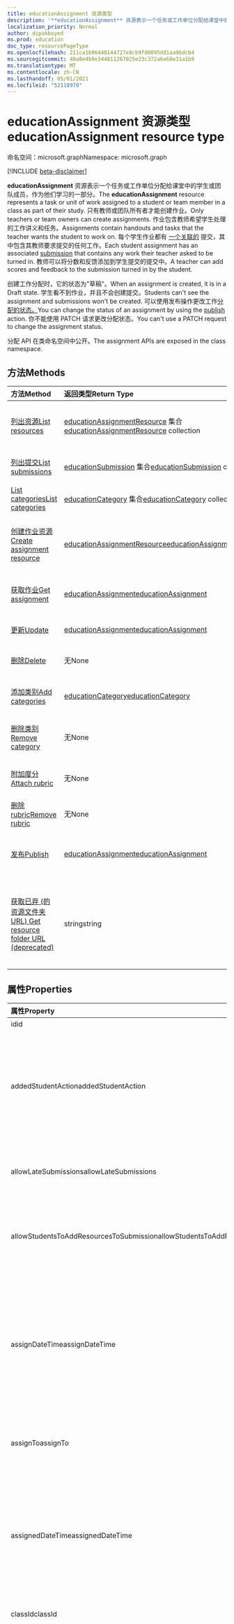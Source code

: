 ```yaml
---
title: educationAssignment 资源类型
description: '**educationAssignment** 资源表示一个任务或工作单位分配给课堂中的学生或团队成员，作为他们学习的一部分。 只有教师或团队所有者才能创建作业。 作业包含教师希望学生处理的工作讲义和任务。 每个学生作业都有一个关联的提交，其中包含其教师要求提交的任何工作。 教师可以将分数和反馈添加到学生提交的提交中。'
localization_priority: Normal
author: dipakboyed
ms.prod: education
doc_type: resourcePageType
ms.openlocfilehash: 211ca1b96440144727e8cb9fd0095dd1aa96dcb4
ms.sourcegitcommit: 40a8e4b9e344811267025e23c372a6e60e31a1b9
ms.translationtype: MT
ms.contentlocale: zh-CN
ms.lasthandoff: 05/01/2021
ms.locfileid: "52118970"
---
```

# <a name="educationassignment-resource-type"></a><span data-ttu-id="fcde4-107">educationAssignment 资源类型</span><span class="sxs-lookup"><span data-stu-id="fcde4-107">educationAssignment resource type</span></span>

<span data-ttu-id="fcde4-108">命名空间：microsoft.graph</span><span class="sxs-lookup"><span data-stu-id="fcde4-108">Namespace: microsoft.graph</span></span>

[!INCLUDE [beta-disclaimer](../../includes/beta-disclaimer.md)]

<span data-ttu-id="fcde4-109">**educationAssignment** 资源表示一个任务或工作单位分配给课堂中的学生或团队成员，作为他们学习的一部分。</span><span class="sxs-lookup"><span data-stu-id="fcde4-109">The **educationAssignment** resource represents a task or unit of work assigned to a student or team member in a class as part of their study.</span></span> <span data-ttu-id="fcde4-110">只有教师或团队所有者才能创建作业。</span><span class="sxs-lookup"><span data-stu-id="fcde4-110">Only teachers or team owners can create assignments.</span></span> <span data-ttu-id="fcde4-111">作业包含教师希望学生处理的工作讲义和任务。</span><span class="sxs-lookup"><span data-stu-id="fcde4-111">Assignments contain handouts and tasks that the teacher wants the student to work on.</span></span> <span data-ttu-id="fcde4-112">每个学生作业都有 [一个关联的](educationsubmissionresource.md) 提交，其中包含其教师要求提交的任何工作。</span><span class="sxs-lookup"><span data-stu-id="fcde4-112">Each student assignment has an associated [submission](educationsubmissionresource.md) that contains any work their teacher asked to be turned in.</span></span> <span data-ttu-id="fcde4-113">教师可以将分数和反馈添加到学生提交的提交中。</span><span class="sxs-lookup"><span data-stu-id="fcde4-113">A teacher can add scores and feedback to the submission turned in by the student.</span></span>

<span data-ttu-id="fcde4-114">创建工作分配时，它的状态为"草稿"。</span><span class="sxs-lookup"><span data-stu-id="fcde4-114">When an assignment is created, it is in a Draft state.</span></span> <span data-ttu-id="fcde4-115">学生看不到作业，并且不会创建提交。</span><span class="sxs-lookup"><span data-stu-id="fcde4-115">Students can't see the assignment and submissions won't be created.</span></span> <span data-ttu-id="fcde4-116">可以使用发布操作更改工作[分配的状态。](../api/educationassignment-publish.md)</span><span class="sxs-lookup"><span data-stu-id="fcde4-116">You can change the status of an assignment by using the [publish](../api/educationassignment-publish.md) action.</span></span> <span data-ttu-id="fcde4-117">你不能使用 PATCH 请求更改分配状态。</span><span class="sxs-lookup"><span data-stu-id="fcde4-117">You can't use a PATCH request to change the assignment status.</span></span>

<span data-ttu-id="fcde4-118">分配 API 在类命名空间中公开。</span><span class="sxs-lookup"><span data-stu-id="fcde4-118">The assignment APIs are exposed in the class namespace.</span></span>

## <a name="methods"></a><span data-ttu-id="fcde4-119">方法</span><span class="sxs-lookup"><span data-stu-id="fcde4-119">Methods</span></span>

| <span data-ttu-id="fcde4-120">方法</span><span class="sxs-lookup"><span data-stu-id="fcde4-120">Method</span></span>           | <span data-ttu-id="fcde4-121">返回类型</span><span class="sxs-lookup"><span data-stu-id="fcde4-121">Return Type</span></span>    |<span data-ttu-id="fcde4-122">说明</span><span class="sxs-lookup"><span data-stu-id="fcde4-122">Description</span></span>|
|:---------------|:--------|:----------|
|[<span data-ttu-id="fcde4-123">列出资源</span><span class="sxs-lookup"><span data-stu-id="fcde4-123">List resources</span></span>](../api/educationassignment-list-resources.md) |<span data-ttu-id="fcde4-124">[educationAssignmentResource](educationassignmentresource.md) 集合</span><span class="sxs-lookup"><span data-stu-id="fcde4-124">[educationAssignmentResource](educationassignmentresource.md) collection</span></span>| <span data-ttu-id="fcde4-125">获取 **educationAssignmentResource** 对象集合。</span><span class="sxs-lookup"><span data-stu-id="fcde4-125">Get an **educationAssignmentResource** object collection.</span></span>|
|[<span data-ttu-id="fcde4-126">列出提交</span><span class="sxs-lookup"><span data-stu-id="fcde4-126">List submissions</span></span>](../api/educationassignment-list-submissions.md) |<span data-ttu-id="fcde4-127">[educationSubmission](educationsubmission.md) 集合</span><span class="sxs-lookup"><span data-stu-id="fcde4-127">[educationSubmission](educationsubmission.md) collection</span></span>| <span data-ttu-id="fcde4-128">获取 **educationSubmission** 对象集合。</span><span class="sxs-lookup"><span data-stu-id="fcde4-128">Get an **educationSubmission** object collection.</span></span>|
|[<span data-ttu-id="fcde4-129">List categories</span><span class="sxs-lookup"><span data-stu-id="fcde4-129">List categories</span></span>](../api/educationassignment-list-categories.md) |<span data-ttu-id="fcde4-130">[educationCategory](educationcategory.md) 集合</span><span class="sxs-lookup"><span data-stu-id="fcde4-130">[educationCategory](educationcategory.md) collection</span></span>| <span data-ttu-id="fcde4-131">获取 **educationCategory** 对象集合。</span><span class="sxs-lookup"><span data-stu-id="fcde4-131">Get an **educationCategory** object collection.</span></span>|
|[<span data-ttu-id="fcde4-132">创建作业资源</span><span class="sxs-lookup"><span data-stu-id="fcde4-132">Create assignment resource</span></span>](../api/educationassignment-post-resources.md) |[<span data-ttu-id="fcde4-133">educationAssignmentResource</span><span class="sxs-lookup"><span data-stu-id="fcde4-133">educationAssignmentResource</span></span>](educationassignmentresource.md)| <span data-ttu-id="fcde4-134">通过发布到 **资源集合创建新的 educationAssignmentResource。**</span><span class="sxs-lookup"><span data-stu-id="fcde4-134">Create a new **educationAssignmentResource** by posting to the resources collection.</span></span>|
|[<span data-ttu-id="fcde4-135">获取作业</span><span class="sxs-lookup"><span data-stu-id="fcde4-135">Get assignment</span></span>](../api/educationassignment-get.md) | [<span data-ttu-id="fcde4-136">educationAssignment</span><span class="sxs-lookup"><span data-stu-id="fcde4-136">educationAssignment</span></span>](educationassignment.md) |<span data-ttu-id="fcde4-137">读取 **educationAssignment** 对象的属性和关系。</span><span class="sxs-lookup"><span data-stu-id="fcde4-137">Read properties and relationships of an **educationAssignment** object.</span></span>|
|[<span data-ttu-id="fcde4-138">更新</span><span class="sxs-lookup"><span data-stu-id="fcde4-138">Update</span></span>](../api/educationassignment-update.md) | [<span data-ttu-id="fcde4-139">educationAssignment</span><span class="sxs-lookup"><span data-stu-id="fcde4-139">educationAssignment</span></span>](educationassignment.md) |<span data-ttu-id="fcde4-140">更新 **educationAssignment** 对象。</span><span class="sxs-lookup"><span data-stu-id="fcde4-140">Update an **educationAssignment** object.</span></span> |
|[<span data-ttu-id="fcde4-141">删除</span><span class="sxs-lookup"><span data-stu-id="fcde4-141">Delete</span></span>](../api/educationassignment-delete.md) | <span data-ttu-id="fcde4-142">无</span><span class="sxs-lookup"><span data-stu-id="fcde4-142">None</span></span> |<span data-ttu-id="fcde4-143">删除 **educationAssignment** 对象。</span><span class="sxs-lookup"><span data-stu-id="fcde4-143">Delete an **educationAssignment** object.</span></span> |
|[<span data-ttu-id="fcde4-144">添加类别</span><span class="sxs-lookup"><span data-stu-id="fcde4-144">Add categories</span></span>](../api/educationassignment-add-categories.md) |[<span data-ttu-id="fcde4-145">educationCategory</span><span class="sxs-lookup"><span data-stu-id="fcde4-145">educationCategory</span></span>](educationcategory.md) | <span data-ttu-id="fcde4-146">将 **属于课程的 educationCategory** 分配给此作业。</span><span class="sxs-lookup"><span data-stu-id="fcde4-146">Assign an **educationCategory** belonging to the class to this assignment.</span></span>|
|[<span data-ttu-id="fcde4-147">删除类别</span><span class="sxs-lookup"><span data-stu-id="fcde4-147">Remove category</span></span>](../api/educationassignment-remove-category.md) |<span data-ttu-id="fcde4-148">无</span><span class="sxs-lookup"><span data-stu-id="fcde4-148">None</span></span>| <span data-ttu-id="fcde4-149">从此作业中删除属于课程的 **educationCategory。**</span><span class="sxs-lookup"><span data-stu-id="fcde4-149">Remove an **educationCategory** belonging to the class from this assignment.</span></span>|
|[<span data-ttu-id="fcde4-150">附加度分</span><span class="sxs-lookup"><span data-stu-id="fcde4-150">Attach rubric</span></span>](../api/educationassignment-put-rubric.md)|<span data-ttu-id="fcde4-151">无</span><span class="sxs-lookup"><span data-stu-id="fcde4-151">None</span></span>|<span data-ttu-id="fcde4-152">将现有 **educationRubric** 附加到此作业。</span><span class="sxs-lookup"><span data-stu-id="fcde4-152">Attach an existing **educationRubric** to this assignment.</span></span>|
|[<span data-ttu-id="fcde4-153">删除 rubric</span><span class="sxs-lookup"><span data-stu-id="fcde4-153">Remove rubric</span></span>](../api/educationassignment-delete-rubric.md)|<span data-ttu-id="fcde4-154">无</span><span class="sxs-lookup"><span data-stu-id="fcde4-154">None</span></span>|<span data-ttu-id="fcde4-155">从此 **作业分离 educationRubric。**</span><span class="sxs-lookup"><span data-stu-id="fcde4-155">Detach the **educationRubric** from this assignment.</span></span>|
|[<span data-ttu-id="fcde4-156">发布</span><span class="sxs-lookup"><span data-stu-id="fcde4-156">Publish</span></span>](../api/educationassignment-publish.md)|[<span data-ttu-id="fcde4-157">educationAssignment</span><span class="sxs-lookup"><span data-stu-id="fcde4-157">educationAssignment</span></span>](educationassignment.md)|<span data-ttu-id="fcde4-158">将 **educationAssignment** 对象的状态从草稿更改为已发布。</span><span class="sxs-lookup"><span data-stu-id="fcde4-158">Change the state of an **educationAssignment** object from draft to published.</span></span>|
|[<span data-ttu-id="fcde4-159">获取已弃 (的资源文件夹 URL) </span><span class="sxs-lookup"><span data-stu-id="fcde4-159">Get resource folder URL (deprecated)</span></span>](../api/educationassignment-getresourcesfolderurl.md)| <span data-ttu-id="fcde4-160">string</span><span class="sxs-lookup"><span data-stu-id="fcde4-160">string</span></span>| <span data-ttu-id="fcde4-161">基于OneDrive的资源应放置到其中作为工作分配资源的一部分的文件夹。</span><span class="sxs-lookup"><span data-stu-id="fcde4-161">The OneDrive folder into which file-based resources should be placed to be part of an assignment resource.</span></span> <span data-ttu-id="fcde4-162">文件必须位于此文件夹中，以作为资源添加。</span><span class="sxs-lookup"><span data-stu-id="fcde4-162">Files must be located in this folder to be added as a resource.</span></span>|

## <a name="properties"></a><span data-ttu-id="fcde4-163">属性</span><span class="sxs-lookup"><span data-stu-id="fcde4-163">Properties</span></span>
| <span data-ttu-id="fcde4-164">属性</span><span class="sxs-lookup"><span data-stu-id="fcde4-164">Property</span></span>     | <span data-ttu-id="fcde4-165">类型</span><span class="sxs-lookup"><span data-stu-id="fcde4-165">Type</span></span>   |<span data-ttu-id="fcde4-166">说明</span><span class="sxs-lookup"><span data-stu-id="fcde4-166">Description</span></span>|
|:---------------|:--------|:----------|
|<span data-ttu-id="fcde4-167">id</span><span class="sxs-lookup"><span data-stu-id="fcde4-167">id</span></span>|<span data-ttu-id="fcde4-168">字符串</span><span class="sxs-lookup"><span data-stu-id="fcde4-168">String</span></span>| <span data-ttu-id="fcde4-169">只读。</span><span class="sxs-lookup"><span data-stu-id="fcde4-169">Read-only.</span></span>|
|<span data-ttu-id="fcde4-170">addedStudentAction</span><span class="sxs-lookup"><span data-stu-id="fcde4-170">addedStudentAction</span></span>|<span data-ttu-id="fcde4-171">字符串</span><span class="sxs-lookup"><span data-stu-id="fcde4-171">String</span></span>|<span data-ttu-id="fcde4-172">可选字段，用于控制在作业发布后添加的学生的作业行为。</span><span class="sxs-lookup"><span data-stu-id="fcde4-172">Optional field to control the assignment behavior for students who are added after the assignment is published.</span></span> <span data-ttu-id="fcde4-173">如果未指定，则默认为 `none` value。</span><span class="sxs-lookup"><span data-stu-id="fcde4-173">If not specified, defaults to `none` value.</span></span> <span data-ttu-id="fcde4-174">当前仅支持两个值： `none` 或 `assignIfOpen` 。</span><span class="sxs-lookup"><span data-stu-id="fcde4-174">Currently supports only two values: `none` or `assignIfOpen`.</span></span>|
|<span data-ttu-id="fcde4-175">allowLateSubmissions</span><span class="sxs-lookup"><span data-stu-id="fcde4-175">allowLateSubmissions</span></span>|<span data-ttu-id="fcde4-176">Boolean</span><span class="sxs-lookup"><span data-stu-id="fcde4-176">Boolean</span></span>| <span data-ttu-id="fcde4-177">标识学生是否可以在截止日期后提交。</span><span class="sxs-lookup"><span data-stu-id="fcde4-177">Identifies whether students can submit after the due date.</span></span> <span data-ttu-id="fcde4-178">如果在创建过程中未指定此属性，则默认为 true。</span><span class="sxs-lookup"><span data-stu-id="fcde4-178">If this property is not specified during create, it defaults to true.</span></span> |
|<span data-ttu-id="fcde4-179">allowStudentsToAddResourcesToSubmission</span><span class="sxs-lookup"><span data-stu-id="fcde4-179">allowStudentsToAddResourcesToSubmission</span></span>|<span data-ttu-id="fcde4-180">Boolean</span><span class="sxs-lookup"><span data-stu-id="fcde4-180">Boolean</span></span>| <span data-ttu-id="fcde4-181">标识学生是否可以将自己的资源添加到提交中，或是否只能修改教师添加的资源。</span><span class="sxs-lookup"><span data-stu-id="fcde4-181">Identifies whether students can add their own resources to a submission or if they can only modify resources added by the teacher.</span></span> |
|<span data-ttu-id="fcde4-182">assignDateTime</span><span class="sxs-lookup"><span data-stu-id="fcde4-182">assignDateTime</span></span>|<span data-ttu-id="fcde4-183">DateTimeOffset</span><span class="sxs-lookup"><span data-stu-id="fcde4-183">DateTimeOffset</span></span>|<span data-ttu-id="fcde4-184">工作分配应处于活动状态的日期。</span><span class="sxs-lookup"><span data-stu-id="fcde4-184">The date when the assignment should become active.</span></span>  <span data-ttu-id="fcde4-185">如果将来，在此日期之前不会向学生显示作业。</span><span class="sxs-lookup"><span data-stu-id="fcde4-185">If in the future, the assignment is not shown to the student until this date.</span></span>  <span data-ttu-id="fcde4-186">**时间戳类型表示** 使用 ISO 8601 格式的日期和时间信息，并且始终采用 UTC 时间。</span><span class="sxs-lookup"><span data-stu-id="fcde4-186">The **Timestamp** type represents date and time information using ISO 8601 format and is always in UTC time.</span></span> <span data-ttu-id="fcde4-187">例如，2014 年 1 月 1 日午夜 UTC 为 `2014-01-01T00:00:00Z`</span><span class="sxs-lookup"><span data-stu-id="fcde4-187">For example, midnight UTC on Jan 1, 2014 is `2014-01-01T00:00:00Z`</span></span>|
|<span data-ttu-id="fcde4-188">assignTo</span><span class="sxs-lookup"><span data-stu-id="fcde4-188">assignTo</span></span>|[<span data-ttu-id="fcde4-189">educationAssignmentRecipient</span><span class="sxs-lookup"><span data-stu-id="fcde4-189">educationAssignmentRecipient</span></span>](educationassignmentrecipient.md)| <span data-ttu-id="fcde4-190">发布作业后，哪些用户或整个类应接收提交对象。</span><span class="sxs-lookup"><span data-stu-id="fcde4-190">Which users, or whole class should receive a submission object once the assignment is published.</span></span> |
|<span data-ttu-id="fcde4-191">assignedDateTime</span><span class="sxs-lookup"><span data-stu-id="fcde4-191">assignedDateTime</span></span>|<span data-ttu-id="fcde4-192">DateTimeOffset</span><span class="sxs-lookup"><span data-stu-id="fcde4-192">DateTimeOffset</span></span>|<span data-ttu-id="fcde4-193">将作业发布到学生时，作业显示在学生时间线上。</span><span class="sxs-lookup"><span data-stu-id="fcde4-193">The moment that the assignment was published to students and the assignment shows up on the students timeline.</span></span>  <span data-ttu-id="fcde4-194">时间戳类型表示采用 ISO 8601 格式的日期和时间信息，始终采用 UTC 时区。</span><span class="sxs-lookup"><span data-stu-id="fcde4-194">The Timestamp type represents date and time information using ISO 8601 format and is always in UTC time.</span></span> <span data-ttu-id="fcde4-195">例如，2014 年 1 月 1 日午夜 UTC 为 `2014-01-01T00:00:00Z`</span><span class="sxs-lookup"><span data-stu-id="fcde4-195">For example, midnight UTC on Jan 1, 2014 is `2014-01-01T00:00:00Z`</span></span>|
|<span data-ttu-id="fcde4-196">classId</span><span class="sxs-lookup"><span data-stu-id="fcde4-196">classId</span></span>|<span data-ttu-id="fcde4-197">字符串</span><span class="sxs-lookup"><span data-stu-id="fcde4-197">String</span></span>| <span data-ttu-id="fcde4-198">此工作分配所属的类。</span><span class="sxs-lookup"><span data-stu-id="fcde4-198">Class which this assignment belongs.</span></span> |
|<span data-ttu-id="fcde4-199">closeDateTime</span><span class="sxs-lookup"><span data-stu-id="fcde4-199">closeDateTime</span></span>|<span data-ttu-id="fcde4-200">DateTimeOffset</span><span class="sxs-lookup"><span data-stu-id="fcde4-200">DateTimeOffset</span></span>| <span data-ttu-id="fcde4-201">工作分配关闭提交的日期。</span><span class="sxs-lookup"><span data-stu-id="fcde4-201">Date when the assignment will be closed for submissions.</span></span> <span data-ttu-id="fcde4-202">这是一个可选字段，如果分配不允许LateSubmissions，或者 closeDateTime 与 dueDateTime 相同，该字段可能为 null。</span><span class="sxs-lookup"><span data-stu-id="fcde4-202">This is an optional field that can be null if the assignment does not allowLateSubmissions or when the closeDateTime is the same as the dueDateTime.</span></span> <span data-ttu-id="fcde4-203">但如果指定，则 closeDateTime 必须大于或等于 dueDateTime。</span><span class="sxs-lookup"><span data-stu-id="fcde4-203">But if specified, then the closeDateTime must be greater than or equal to the dueDateTime.</span></span> <span data-ttu-id="fcde4-204">时间戳类型表示采用 ISO 8601 格式的日期和时间信息，始终采用 UTC 时区。</span><span class="sxs-lookup"><span data-stu-id="fcde4-204">The Timestamp type represents date and time information using ISO 8601 format and is always in UTC time.</span></span> <span data-ttu-id="fcde4-205">例如，2014 年 1 月 1 日午夜 UTC 为 `2014-01-01T00:00:00Z`</span><span class="sxs-lookup"><span data-stu-id="fcde4-205">For example, midnight UTC on Jan 1, 2014 is `2014-01-01T00:00:00Z`</span></span>|
|<span data-ttu-id="fcde4-206">createdBy</span><span class="sxs-lookup"><span data-stu-id="fcde4-206">createdBy</span></span>|[<span data-ttu-id="fcde4-207">identitySet</span><span class="sxs-lookup"><span data-stu-id="fcde4-207">identitySet</span></span>](identityset.md)| <span data-ttu-id="fcde4-208">Who创建了工作分配。</span><span class="sxs-lookup"><span data-stu-id="fcde4-208">Who created the assignment.</span></span> |
|<span data-ttu-id="fcde4-209">createdDateTime</span><span class="sxs-lookup"><span data-stu-id="fcde4-209">createdDateTime</span></span>|<span data-ttu-id="fcde4-210">DateTimeOffset</span><span class="sxs-lookup"><span data-stu-id="fcde4-210">DateTimeOffset</span></span>|<span data-ttu-id="fcde4-211">创建工作分配的时刻。</span><span class="sxs-lookup"><span data-stu-id="fcde4-211">Moment when the assignment was created.</span></span>  <span data-ttu-id="fcde4-212">时间戳类型表示采用 ISO 8601 格式的日期和时间信息，始终采用 UTC 时区。</span><span class="sxs-lookup"><span data-stu-id="fcde4-212">The Timestamp type represents date and time information using ISO 8601 format and is always in UTC time.</span></span> <span data-ttu-id="fcde4-213">例如，2014 年 1 月 1 日午夜 UTC 为 `2014-01-01T00:00:00Z`</span><span class="sxs-lookup"><span data-stu-id="fcde4-213">For example, midnight UTC on Jan 1, 2014 is `2014-01-01T00:00:00Z`</span></span>|
|<span data-ttu-id="fcde4-214">displayName</span><span class="sxs-lookup"><span data-stu-id="fcde4-214">displayName</span></span>|<span data-ttu-id="fcde4-215">字符串</span><span class="sxs-lookup"><span data-stu-id="fcde4-215">String</span></span>|<span data-ttu-id="fcde4-216">工作分配的名称。</span><span class="sxs-lookup"><span data-stu-id="fcde4-216">Name of the assignment.</span></span>|
|<span data-ttu-id="fcde4-217">dueDateTime</span><span class="sxs-lookup"><span data-stu-id="fcde4-217">dueDateTime</span></span>|<span data-ttu-id="fcde4-218">DateTimeOffset</span><span class="sxs-lookup"><span data-stu-id="fcde4-218">DateTimeOffset</span></span>|<span data-ttu-id="fcde4-219">学生作业截止日期。</span><span class="sxs-lookup"><span data-stu-id="fcde4-219">Date when the students assignment is due.</span></span>  <span data-ttu-id="fcde4-220">时间戳类型表示采用 ISO 8601 格式的日期和时间信息，始终采用 UTC 时区。</span><span class="sxs-lookup"><span data-stu-id="fcde4-220">The Timestamp type represents date and time information using ISO 8601 format and is always in UTC time.</span></span> <span data-ttu-id="fcde4-221">例如，2014 年 1 月 1 日午夜 UTC 为 `2014-01-01T00:00:00Z`</span><span class="sxs-lookup"><span data-stu-id="fcde4-221">For example, midnight UTC on Jan 1, 2014 is `2014-01-01T00:00:00Z`</span></span>|
|<span data-ttu-id="fcde4-222">一个</span><span class="sxs-lookup"><span data-stu-id="fcde4-222">grading</span></span>|[<span data-ttu-id="fcde4-223">educationAssignmentGradeType</span><span class="sxs-lookup"><span data-stu-id="fcde4-223">educationAssignmentGradeType</span></span>](educationassignmentgradetype.md)|<span data-ttu-id="fcde4-224">如何对作业进行评分。</span><span class="sxs-lookup"><span data-stu-id="fcde4-224">How the assignment will be graded.</span></span> |
|<span data-ttu-id="fcde4-225">instructions</span><span class="sxs-lookup"><span data-stu-id="fcde4-225">instructions</span></span>|[<span data-ttu-id="fcde4-226">itemBody</span><span class="sxs-lookup"><span data-stu-id="fcde4-226">itemBody</span></span>](itembody.md)| <span data-ttu-id="fcde4-227">工作分配的说明。</span><span class="sxs-lookup"><span data-stu-id="fcde4-227">Instructions for the assignment.</span></span>  <span data-ttu-id="fcde4-228">这一点显示名称告知学生要执行哪些工作。</span><span class="sxs-lookup"><span data-stu-id="fcde4-228">This along with the display name tell the student what to do.</span></span> |
|<span data-ttu-id="fcde4-229">lastModifiedBy</span><span class="sxs-lookup"><span data-stu-id="fcde4-229">lastModifiedBy</span></span>|[<span data-ttu-id="fcde4-230">identitySet</span><span class="sxs-lookup"><span data-stu-id="fcde4-230">identitySet</span></span>](identityset.md)| <span data-ttu-id="fcde4-231">Who上次修改了工作分配。</span><span class="sxs-lookup"><span data-stu-id="fcde4-231">Who last modified the assignment.</span></span> |
|<span data-ttu-id="fcde4-232">lastModifiedDateTime</span><span class="sxs-lookup"><span data-stu-id="fcde4-232">lastModifiedDateTime</span></span>|<span data-ttu-id="fcde4-233">DateTimeOffset</span><span class="sxs-lookup"><span data-stu-id="fcde4-233">DateTimeOffset</span></span>|<span data-ttu-id="fcde4-234">上次修改工作分配的时刻。</span><span class="sxs-lookup"><span data-stu-id="fcde4-234">Moment when the assignment was last modified.</span></span>  <span data-ttu-id="fcde4-235">时间戳类型表示采用 ISO 8601 格式的日期和时间信息，始终采用 UTC 时区。</span><span class="sxs-lookup"><span data-stu-id="fcde4-235">The Timestamp type represents date and time information using ISO 8601 format and is always in UTC time.</span></span> <span data-ttu-id="fcde4-236">例如，2014 年 1 月 1 日午夜 UTC 为 `2014-01-01T00:00:00Z`</span><span class="sxs-lookup"><span data-stu-id="fcde4-236">For example, midnight UTC on Jan 1, 2014 is `2014-01-01T00:00:00Z`</span></span>|
|<span data-ttu-id="fcde4-237">notificationChannelUrl</span><span class="sxs-lookup"><span data-stu-id="fcde4-237">notificationChannelUrl</span></span>|<span data-ttu-id="fcde4-238">字符串</span><span class="sxs-lookup"><span data-stu-id="fcde4-238">String</span></span>|<span data-ttu-id="fcde4-239">可选字段，用于指定发布 [工作](channel.md) 分配发布通知的通道的 URL。</span><span class="sxs-lookup"><span data-stu-id="fcde4-239">Optional field to specify the URL of the [channel](channel.md) to post the assignment publish notification.</span></span> <span data-ttu-id="fcde4-240">如果未指定或为空，则默认为 `General` 频道。</span><span class="sxs-lookup"><span data-stu-id="fcde4-240">If not specified or null, defaults to the `General` channel.</span></span> <span data-ttu-id="fcde4-241">此字段仅适用于 **assignTo** 值为 [educationAssignmentClassRecipient 的作业](educationassignmentclassrecipient.md)。</span><span class="sxs-lookup"><span data-stu-id="fcde4-241">This field only applies to assignments where the **assignTo** value is [educationAssignmentClassRecipient](educationassignmentclassrecipient.md).</span></span> <span data-ttu-id="fcde4-242">在发布分配后，不允许更新 **notificationChannelUrl。**</span><span class="sxs-lookup"><span data-stu-id="fcde4-242">Updating the **notificationChannelUrl** is not allowed after the assignment has been published.</span></span>|
|<span data-ttu-id="fcde4-243">状态</span><span class="sxs-lookup"><span data-stu-id="fcde4-243">status</span></span>|<span data-ttu-id="fcde4-244">string</span><span class="sxs-lookup"><span data-stu-id="fcde4-244">string</span></span>| <span data-ttu-id="fcde4-245">工作分配 **的状态**。</span><span class="sxs-lookup"><span data-stu-id="fcde4-245">Status of the **Assignment**.</span></span>  <span data-ttu-id="fcde4-246">不能修补此值。</span><span class="sxs-lookup"><span data-stu-id="fcde4-246">You can not PATCH this value.</span></span>  <span data-ttu-id="fcde4-247">可取值为：`draft`、`scheduled`、`published`、`assigned`。</span><span class="sxs-lookup"><span data-stu-id="fcde4-247">Possible values are: `draft`, `scheduled`, `published`, `assigned`.</span></span>|
|<span data-ttu-id="fcde4-248">webUrl</span><span class="sxs-lookup"><span data-stu-id="fcde4-248">webUrl</span></span>|<span data-ttu-id="fcde4-249">string</span><span class="sxs-lookup"><span data-stu-id="fcde4-249">string</span></span>| <span data-ttu-id="fcde4-250">给定分配的深层链接 URL。</span><span class="sxs-lookup"><span data-stu-id="fcde4-250">The deep link URL for the given assignment.</span></span>|
|<span data-ttu-id="fcde4-251">resourcesFolderUrl</span><span class="sxs-lookup"><span data-stu-id="fcde4-251">resourcesFolderUrl</span></span>|<span data-ttu-id="fcde4-252">string</span><span class="sxs-lookup"><span data-stu-id="fcde4-252">string</span></span>| <span data-ttu-id="fcde4-253">存储此分配的所有文件资源的文件夹 URL。</span><span class="sxs-lookup"><span data-stu-id="fcde4-253">Folder URL where all the file resources for this assignment are stored.</span></span>|

## <a name="relationships"></a><span data-ttu-id="fcde4-254">关系</span><span class="sxs-lookup"><span data-stu-id="fcde4-254">Relationships</span></span>
| <span data-ttu-id="fcde4-255">关系</span><span class="sxs-lookup"><span data-stu-id="fcde4-255">Relationship</span></span> | <span data-ttu-id="fcde4-256">类型</span><span class="sxs-lookup"><span data-stu-id="fcde4-256">Type</span></span>   |<span data-ttu-id="fcde4-257">说明</span><span class="sxs-lookup"><span data-stu-id="fcde4-257">Description</span></span>|
|:---------------|:--------|:----------|
|<span data-ttu-id="fcde4-258">resources</span><span class="sxs-lookup"><span data-stu-id="fcde4-258">resources</span></span>|<span data-ttu-id="fcde4-259">[educationAssignmentResource](educationassignmentresource.md) 集合</span><span class="sxs-lookup"><span data-stu-id="fcde4-259">[educationAssignmentResource](educationassignmentresource.md) collection</span></span>| <span data-ttu-id="fcde4-260">学习与此分配关联的对象。</span><span class="sxs-lookup"><span data-stu-id="fcde4-260">Learning objects that are associated with this assignment.</span></span>  <span data-ttu-id="fcde4-261">只有教师可以修改此列表。</span><span class="sxs-lookup"><span data-stu-id="fcde4-261">Only teachers can modify this list.</span></span> <span data-ttu-id="fcde4-262">可为 NULL。</span><span class="sxs-lookup"><span data-stu-id="fcde4-262">Nullable.</span></span>|
|<span data-ttu-id="fcde4-263">提交</span><span class="sxs-lookup"><span data-stu-id="fcde4-263">submissions</span></span>|<span data-ttu-id="fcde4-264">[educationSubmission](educationsubmission.md) 集合</span><span class="sxs-lookup"><span data-stu-id="fcde4-264">[educationSubmission](educationsubmission.md) collection</span></span>| <span data-ttu-id="fcde4-265">发布后，每个学生都有一个表示其工作和成绩的提交对象。</span><span class="sxs-lookup"><span data-stu-id="fcde4-265">Once published, there is a submission object for each student representing their work and grade.</span></span>  <span data-ttu-id="fcde4-266">只读。</span><span class="sxs-lookup"><span data-stu-id="fcde4-266">Read-only.</span></span> <span data-ttu-id="fcde4-267">可为 NULL。</span><span class="sxs-lookup"><span data-stu-id="fcde4-267">Nullable.</span></span>|
|<span data-ttu-id="fcde4-268">categories</span><span class="sxs-lookup"><span data-stu-id="fcde4-268">categories</span></span>|<span data-ttu-id="fcde4-269">[educationCategory](educationcategory.md) 集合</span><span class="sxs-lookup"><span data-stu-id="fcde4-269">[educationCategory](educationcategory.md) collection</span></span>| <span data-ttu-id="fcde4-270">设置后，使用户能够轻松查找给定类型的工作分配。</span><span class="sxs-lookup"><span data-stu-id="fcde4-270">When set, enables users to easily find assignments of a given type.</span></span>  <span data-ttu-id="fcde4-271">只读。</span><span class="sxs-lookup"><span data-stu-id="fcde4-271">Read-only.</span></span> <span data-ttu-id="fcde4-272">可为 NULL。</span><span class="sxs-lookup"><span data-stu-id="fcde4-272">Nullable.</span></span>|
|<span data-ttu-id="fcde4-273">rubric</span><span class="sxs-lookup"><span data-stu-id="fcde4-273">rubric</span></span>|[<span data-ttu-id="fcde4-274">educationRubric</span><span class="sxs-lookup"><span data-stu-id="fcde4-274">educationRubric</span></span>](educationrubric.md)|<span data-ttu-id="fcde4-275">设置后，此工作分配附加的评分标准。</span><span class="sxs-lookup"><span data-stu-id="fcde4-275">When set, the grading rubric attached to this assignment.</span></span>|

## <a name="json-representation"></a><span data-ttu-id="fcde4-276">JSON 表示形式</span><span class="sxs-lookup"><span data-stu-id="fcde4-276">JSON representation</span></span>

<span data-ttu-id="fcde4-277">下面是资源的 JSON 表示形式。</span><span class="sxs-lookup"><span data-stu-id="fcde4-277">The following is a JSON representation of the resource.</span></span>

<!-- {
  "blockType": "resource",
  "keyProperty":"id",
  "optionalProperties": [

  ],
  "@odata.type": "microsoft.graph.educationAssignment"
}-->

```json
{
  "id": "String (identifier)",
  "addedStudentAction": "none",
  "allowLateSubmissions": true,
  "allowStudentsToAddResourcesToSubmission": true,
  "assignDateTime": "String (timestamp)",
  "assignTo": {"@odata.type": "microsoft.graph.educationAssignmentRecipient"},
  "assignedDateTime": "String (timestamp)",
  "classId": "String",
  "closeDateTime": "String (timestamp)",
  "createdBy": {"@odata.type": "microsoft.graph.identitySet"},
  "createdDateTime": "String (timestamp)",
  "displayName": "String",
  "dueDateTime": "String (timestamp)",
  "grading": {"@odata.type": "microsoft.graph.educationAssignmentGradeType"},
  "instructions": {"@odata.type": "microsoft.graph.itemBody"},
  "lastModifiedBy": {"@odata.type": "microsoft.graph.identitySet"},
  "lastModifiedDateTime": "String (timestamp)",
  "notificationChannelUrl": "string",
  "status": "string",
  "webUrl": "string",
  "resourcesFolderUrl": "string"
}
```

<!-- uuid: 8fcb5dbc-d5aa-4681-8e31-b001d5168d79
2015-10-25 14:57:30 UTC -->
<!--
{
  "type": "#page.annotation",
  "description": "educationAssignment resource",
  "keywords": "",
  "section": "documentation",
  "tocPath": "",
  "suppressions": []
}
-->
